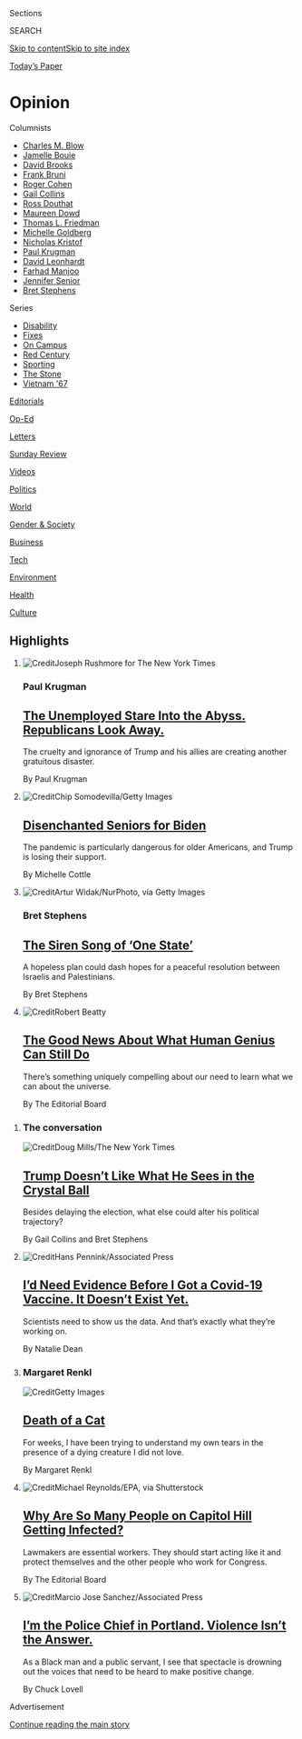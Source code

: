 <div id="app">

<div>

<div class="NYTAppHideMasthead css-zz1s19 e1suatyy0">

<div class="section css-ui9rw0 e1suatyy2">

<div class="css-11hrj97 er09x8g0">

<div class="css-6n7j50">

</div>

<span class="css-1dv1kvn">Sections</span>

<div class="css-10488qs">

<span class="css-1dv1kvn">SEARCH</span>

</div>

[Skip to content](#site-content)[Skip to site
index](#site-index)

</div>

<div class="css-10698na e1huz5gh0">

</div>

</div>

<div id="masthead-bar-one" class="section hasLinks css-15hmgas e1csuq9d3">

<div class="css-uqyvli e1csuq9d0">

</div>

<div class="css-1uqjmks e1csuq9d1">

</div>

<div class="css-9e9ivx">

[](https://myaccount.nytimes.com/auth/login?response_type=cookie&client_id=vi)

</div>

<div class="css-1bvtpon e1csuq9d2">

[Today’s
Paper](https://www.nytimes.com/section/todayspaper)

</div>

</div>

</div>

</div>

<div data-aria-hidden="false">

<div id="site-content" data-role="main">

<div id="collection-opinion" class="section css-15h4p1b e9abtgs0">

<div class="css-1j21atc e1svk9qx1">

<div class="css-fmiefx e1svk9qx2">

<div class="css-1hk7r2m eu54l5x0">

<div id="sponsor-wrapper" class="css-7a1pgi eaca97t0" type="sponsor" hidden="">

<div id="sponsor-slug" class="css-1l4mleb eaca97t1" hidden="">

Supported by

</div>

[Continue reading the main
story](#after-sponsor)

<div id="sponsor" class="ad sponsor-wrapper" style="text-align:left;height:100%;display:block">

</div>

<div id="after-sponsor">

</div>

</div>

</div>

</div>

<div class="css-nfcc9b e1svk9qx3">

<div class="css-vl9dhg e1svk9qx5">

<div class="css-1nrhkj6 e1svk9qx6">

# Opinion

<div class="follow-button-placeholder" data-collection-id="">

</div>

</div>

</div>

</div>

</div>

<div class="css-fhu7lb e1se7h4u4">

<div class="css-1atpi1k e1se7h4u6">

Columnists

</div>

<div class="css-11ydqt3">

  - [Charles M. Blow](/column/charles-m-blow)
  - [Jamelle Bouie](/column/jamelle-bouie)
  - [David Brooks](/column/david-brooks)
  - [Frank Bruni](/column/frank-bruni)
  - [Roger Cohen](/column/roger-cohen)
  - [Gail Collins](/column/gail-collins)
  - [Ross Douthat](/column/ross-douthat)
  - [Maureen Dowd](/column/maureen-dowd)
  - [Thomas L. Friedman](/column/thomas-l-friedman)
  - [Michelle Goldberg](/column/michelle-goldberg)
  - [Nicholas Kristof](/column/nicholas-kristof)
  - [Paul Krugman](/column/paul-krugman)
  - [David Leonhardt](/column/david-leonhardt)
  - [Farhad Manjoo](/column/farhad-manjoo)
  - [Jennifer Senior](/column/jennifer-senior)
  - [Bret Stephens](/column/bret-stephens)

</div>

</div>

<div class="css-fhu7lb e1se7h4u4">

<div class="css-1atpi1k e1se7h4u6">

Series

</div>

<div class="css-11ydqt3">

  - [Disability](/column/disability)
  - [Fixes](/column/fixes)
  - [On Campus](/column/on-campus)
  - [Red Century](/column/red-century)
  - [Sporting](/column/sporting)
  - [The Stone](/column/the-stone)
  - [Vietnam '67](/column/vietnam-67)

</div>

</div>

[Editorials](/section/opinion/editorials)

[Op-Ed](/section/opinion/contributors)

[Letters](/section/opinion/letters)

[Sunday Review](/section/opinion/sunday)

[Videos](/video/opinion)

[Politics](/section/opinion/politics)

[World](/section/opinion/international-world)

[Gender &
Society](/section/opinion/gender-and-society)

[Business](/section/opinion/business-economics)

[Tech](/section/opinion/technology)

[Environment](/section/opinion/environment)

[Health](/section/opinion/health)

[Culture](/section/opinion/culture)

<div class="css-4svvz1 ekkqrpp0">

<div id="collection-highlights-container" class="section css-18l1u7x e46isfb1">

<div class="template-1 css-gfgt40 ekkqrpp1">

## Highlights

1.  ![<span class="css-kvjpws e1oaj3zl2"><span class="css-1dv1kvn">Credit</span>Joseph
    Rushmore for The New York
    Times</span>](https://static01.nyt.com/images/2020/08/03/opinion/03krugmanWe/03krugmanWe-jumbo-v2.jpg)
    
    <div class="css-gjijuv">
    
    ### Paul Krugman
    
    ## [The Unemployed Stare Into the Abyss. Republicans Look Away.](/2020/08/03/opinion/republicans-unemployed-coronavirus.html)
    
    The cruelty and ignorance of Trump and his allies are creating
    another gratuitous
    disaster.
    
    <span class="css-me3p27"></span><span class="css-1dydysp e4e4i5l3"></span><span class="css-9voj2j">By
    <span class="css-1baulvz last-byline" itemprop="name">Paul
    Krugman</span></span>
    
    </div>

2.  ![<span class="css-1nk1g0h e1oaj3zl2"><span class="css-1dv1kvn">Credit</span>Chip
    Somodevilla/Getty
    Images</span>](https://static01.nyt.com/images/2020/08/03/opinion/03cottleWeb/03cottleWeb-videoLarge.jpg)
    
    <div class="css-10wtrbd">
    
    ## [Disenchanted Seniors for Biden](/2020/08/03/opinion/senior-voters-biden-trump-2020.html)
    
    The pandemic is particularly dangerous for older Americans, and
    Trump is losing their
    support.
    
    <span class="css-me3p27"></span><span class="css-1dydysp e4e4i5l3"></span><span class="css-9voj2j">By
    <span class="css-1baulvz last-byline" itemprop="name">Michelle
    Cottle</span></span>
    
    </div>

3.  ![<span class="css-1nk1g0h e1oaj3zl2"><span class="css-1dv1kvn">Credit</span>Artur
    Widak/NurPhoto, via Getty
    Images</span>](https://static01.nyt.com/images/2020/08/03/opinion/03stephensWeb/03stephensWeb-videoLarge.jpg)
    
    <div class="css-10wtrbd">
    
    ### Bret Stephens
    
    ## [The Siren Song of ‘One State’](/2020/08/03/opinion/israel-palestine-one-state-solution.html)
    
    A hopeless plan could dash hopes for a peaceful resolution between
    Israelis and
    Palestinians.
    
    <span class="css-me3p27"></span><span class="css-1dydysp e4e4i5l3"></span><span class="css-9voj2j">By
    <span class="css-1baulvz last-byline" itemprop="name">Bret
    Stephens</span></span>
    
    </div>

4.  ![<span class="css-1nk1g0h e1oaj3zl2"><span class="css-1dv1kvn">Credit</span>Robert
    Beatty</span>](https://static01.nyt.com/images/2020/08/03/opinion/03wonder-edit/03wonder-edit-videoLarge.jpg)
    
    <div class="css-10wtrbd">
    
    ## [The Good News About What Human Genius Can Still Do](/2020/08/03/opinion/spacex-stonehenge-mars.html)
    
    There’s something uniquely compelling about our need to learn what
    we can about the
    universe.
    
    <span class="css-me3p27"></span><span class="css-1dydysp e4e4i5l3"></span><span class="css-9voj2j">By
    <span class="css-1baulvz last-byline" itemprop="name">The Editorial
    Board</span></span>
    
    </div>

</div>

<div class="css-1xdhyk6 e46isfb0">

<div class="css-zk12ih ef6si7p0">

1.  ### The conversation
    
    ![<span class="css-1hhnwbi e1oaj3zl2"><span class="css-1dv1kvn">Credit</span>Doug
    Mills/The New York
    Times</span>](https://static01.nyt.com/images/2020/08/03/opinion/03Conversation/merlin_175130544_e6b44300-bd86-4c10-94ce-a2b0fb60dd3b-videoLarge.jpg)
    
    <div class="css-10wtrbd">
    
    ## [Trump Doesn’t Like What He Sees in the Crystal Ball](/2020/08/03/opinion/trump-biden-2020.html)
    
    Besides delaying the election, what else could alter his political
    trajectory?
    
    <span class="css-me3p27"></span><span class="css-1dydysp e4e4i5l3"></span><span class="css-9voj2j">By
    <span class="css-1baulvz" itemprop="name">Gail Collins</span> and
    <span class="css-1baulvz last-byline" itemprop="name">Bret
    Stephens</span></span>
    
    </div>

2.  ![<span class="css-1hhnwbi e1oaj3zl2"><span class="css-1dv1kvn">Credit</span>Hans
    Pennink/Associated
    Press</span>](https://static01.nyt.com/images/2020/08/05/opinion/03deanWeb/03deanWeb-videoLarge.jpg)
    
    <div class="css-10wtrbd">
    
    ## [I’d Need Evidence Before I Got a Covid-19 Vaccine. It Doesn’t Exist Yet.](/2020/08/03/opinion/coronavirus-vaccine-efficacy-trials.html)
    
    Scientists need to show us the data. And that’s exactly what they’re
    working
    on.
    
    <span class="css-me3p27"></span><span class="css-1dydysp e4e4i5l3"></span><span class="css-9voj2j">By
    <span class="css-1baulvz last-byline" itemprop="name">Natalie
    Dean</span></span>
    
    </div>

3.  ### Margaret Renkl
    
    ![<span class="css-1hhnwbi e1oaj3zl2"><span class="css-1dv1kvn">Credit</span>Getty
    Images</span>](https://static01.nyt.com/images/2020/07/31/opinion/31renklWeb/31renklWeb-videoLarge.jpg)
    
    <div class="css-10wtrbd">
    
    ## [Death of a Cat](/2020/08/03/opinion/feral-cat-dying.html)
    
    For weeks, I have been trying to understand my own tears in the
    presence of a dying creature I did not
    love.
    
    <span class="css-me3p27"></span><span class="css-1dydysp e4e4i5l3"></span><span class="css-9voj2j">By
    <span class="css-1baulvz last-byline" itemprop="name">Margaret
    Renkl</span></span>
    
    </div>

4.  ![<span class="css-1hhnwbi e1oaj3zl2"><span class="css-1dv1kvn">Credit</span>Michael
    Reynolds/EPA, via
    Shutterstock</span>](https://static01.nyt.com/images/2020/08/02/opinion/02covid1/02covid1-videoLarge.jpg)
    
    <div class="css-10wtrbd">
    
    ## [Why Are So Many People on Capitol Hill Getting Infected?](/2020/08/02/opinion/coronavirus-gohmert-congress-testing.html)
    
    Lawmakers are essential workers. They should start acting like it
    and protect themselves and the other people who work for
    Congress.
    
    <span class="css-me3p27"></span><span class="css-1dydysp e4e4i5l3"></span><span class="css-9voj2j">By
    <span class="css-1baulvz last-byline" itemprop="name">The Editorial
    Board</span></span>
    
    </div>

5.  ![<span class="css-1hhnwbi e1oaj3zl2"><span class="css-1dv1kvn">Credit</span>Marcio
    Jose Sanchez/Associated
    Press</span>](https://static01.nyt.com/images/2020/08/03/opinion/03Lovell1/merlin_175146375_96b5f246-7b90-4ab9-8501-cd53c0c0c636-videoLarge.jpg)
    
    <div class="css-10wtrbd">
    
    ## [I’m the Police Chief in Portland. Violence Isn’t the Answer.](/2020/08/03/opinion/portland-protests-police-chief.html)
    
    As a Black man and a public servant, I see that spectacle is
    drowning out the voices that need to be heard to make positive
    change.
    
    <span class="css-me3p27"></span><span class="css-1dydysp e4e4i5l3"></span><span class="css-9voj2j">By
    <span class="css-1baulvz last-byline" itemprop="name">Chuck
    Lovell</span></span>
    
    </div>

</div>

</div>

</div>

<div id="mid1-wrapper" class="css-1mn4oms eaca97t0" type="rank">

<div id="mid1-slug" class="css-1tag3rd eaca97t1">

Advertisement

</div>

[Continue reading the main
story](#after-mid1)

<div id="mid1" class="ad mid1-wrapper" style="text-align:center;height:100%;display:block">

</div>

<div id="after-mid1">

</div>

</div>

</div>

<div class="css-185go5a e1o5byef0">

<div class="css-15cbhtu">

  - [Latest](#stream-panel)
  - <span class="css-6n7j50">Search</span>
    <div class="control">
    <div class="label-container css-1dv1kvn">
    Search
    </div>
    <div class="css-wm4t3d">
    **<span id="clear-search-input" class="css-1dv1kvn">Clear this text
    input</span>
    </div>
    </div>
    <span class="css-1iovbfw"></span>

<div id="stream-panel" class="section css-8msx5b e1jz0cab1">

<div class="css-13mho3u">

1.  
    
    <div class="css-1cp3ece">
    
    <div class="css-1l4spti">
    
    [](/2020/08/03/opinion/letters/nuclear-arms-treaty.html)
    
    <div class="css-79elbk">
    
    ![](https://static01.nyt.com/images/2020/07/31/opinion/29Anderson/29Anderson-thumbWide.jpg?quality=75&auto=webp&disable=upscale)
    
    </div>
    
    ### <span class="css-m70j1g">letters</span>
    
    ## Senator Dianne Feinstein: Extending a Nuclear Arms Treaty
    
    The California senator urges the United States to renew the New
    Start agreement. Also: Covid test results; disinfecting
    classrooms.
    
    <div class="css-1nqbnmb ea5icrr0">
    
    </div>
    
    </div>
    
    <div class="css-1lc2l26 e1xfvim33">
    
    </div>
    
    </div>

2.  
    
    <div class="css-1cp3ece">
    
    <div class="css-1l4spti">
    
    [](/2020/08/03/opinion/letters/selfishness-society.html)
    
    <div class="css-79elbk">
    
    ![](https://static01.nyt.com/images/2020/07/29/opinion/27krugmanWeb-copy/27krugmanWeb-thumbWide.jpg?quality=75&auto=webp&disable=upscale)
    
    </div>
    
    ### <span class="css-m70j1g">letters</span>
    
    ## Selfishness in American Society Today
    
    Readers, responding to a column by Paul Krugman, discuss whether
    selfishness crosses party
    lines.
    
    <div class="css-1nqbnmb ea5icrr0">
    
    </div>
    
    </div>
    
    <div class="css-1lc2l26 e1xfvim33">
    
    </div>
    
    </div>

3.  
    
    <div class="css-1cp3ece">
    
    <div class="css-1l4spti">
    
    [](/2020/08/03/opinion/trump-biden-presidential-debates-2020.html)
    
    <div class="css-79elbk">
    
    ![](https://static01.nyt.com/images/2020/08/03/opinion/03drew1/03drew1-thumbWide.jpg?quality=75&auto=webp&disable=upscale)
    
    </div>
    
    ## Let’s Scrap the Presidential Debates
    
    They’ve become unrevealing quip contests.
    
    <div class="css-1nqbnmb ea5icrr0">
    
    By <span class="css-1n7hynb">Elizabeth
    Drew</span>
    
    </div>
    
    </div>
    
    <div class="css-1lc2l26 e1xfvim33">
    
    </div>
    
    </div>

4.  
    
    <div class="css-1cp3ece">
    
    <div class="css-1l4spti">
    
    [](/2020/08/03/opinion/electoral-college-racism-white-supremacy.html)
    
    <div class="css-79elbk">
    
    ![](https://static01.nyt.com/images/2020/08/03/opinion/03keyssarWeb/03keyssarWeb-thumbWide.jpg?quality=75&auto=webp&disable=upscale)
    
    </div>
    
    ## How Has the Electoral College Survived for This Long?
    
    Resistance to eliminating it has long been connected to the idea of
    white supremacy.
    
    <div class="css-1nqbnmb ea5icrr0">
    
    By <span class="css-1n7hynb">Alexander Keyssar</span>
    
    </div>
    
    <div class="css-185051n">
    
    [Leer en
    español](https://www.nytimes.com/es/2020/08/03/espanol/opinion/colegio-electoral-estados-unidos.html "Read in Spanish")
    
    </div>
    
    </div>
    
    <div class="css-1lc2l26 e1xfvim33">
    
    </div>
    
    </div>

5.  
    
    <div class="css-1cp3ece">
    
    <div class="css-1l4spti">
    
    [](/2020/08/03/opinion/lebanon-coronavirus-economy.html)
    
    <div class="css-79elbk">
    
    ![](https://static01.nyt.com/images/2020/08/04/opinion/04mounzer/03mounzer-thumbWide.jpg?quality=75&auto=webp&disable=upscale)
    
    </div>
    
    ## We Lebanese Thought We Could Survive Anything. We Were Wrong.
    
    The myth of their resilience helped the Lebanese function despite a
    miserably corrupt and inept state. No longer.
    
    <div class="css-1nqbnmb ea5icrr0">
    
    By <span class="css-1n7hynb">Lina
    Mounzer</span>
    
    </div>
    
    </div>
    
    <div class="css-1lc2l26 e1xfvim33">
    
    </div>
    
    </div>

6.  
    
    <div class="css-1cp3ece">
    
    <div class="css-1l4spti">
    
    [](/2020/08/02/opinion/02tik-tok-china-trump.html)
    
    <div class="css-79elbk">
    
    ![](https://static01.nyt.com/images/2020/08/02/opinion/02Swisher/02Swisher-thumbWide.jpg?quality=75&auto=webp&disable=upscale)
    
    </div>
    
    ## Microsoft Can Save TikTok — if Trump Doesn’t Mess It Up
    
    Microsoft wants to buy the Chinese app, and the administration needs
    to get out of the way.
    
    <div class="css-1nqbnmb ea5icrr0">
    
    By <span class="css-1n7hynb">Kara
    Swisher</span>
    
    </div>
    
    <div class="css-185051n">
    
    [阅读简体中文版](https://cn.nytimes.com/opinion/20200804/tik-tok-china-trump/ "Read in Simplified Chinese")[閱讀繁體中文版](https://cn.nytimes.com/opinion/20200804/tik-tok-china-trump/zh-hant/ "Read in Traditional Chinese")
    
    </div>
    
    </div>
    
    <div class="css-1lc2l26 e1xfvim33">
    
    </div>
    
    </div>

7.  
    
    <div class="css-1cp3ece">
    
    <div class="css-1l4spti">
    
    [](/2020/08/02/opinion/trump-2020-election.html)
    
    <div class="css-79elbk">
    
    ![](https://static01.nyt.com/images/2020/08/02/opinion/02BlowSub/merlin_175186998_91e49e66-d4c6-43ad-b1ff-dc5be89c1d0f-thumbWide.jpg?quality=75&auto=webp&disable=upscale)
    
    </div>
    
    ## Trump Forecasts His Own Fraud
    
    In the president’s world, he is never to blame for failure.
    
    <div class="css-1nqbnmb ea5icrr0">
    
    By <span class="css-1n7hynb">Charles M.
    Blow</span>
    
    </div>
    
    </div>
    
    <div class="css-1lc2l26 e1xfvim33">
    
    </div>
    
    </div>

8.  
    
    <div class="css-1cp3ece">
    
    <div class="css-1l4spti">
    
    [](/2020/08/02/opinion/biden-child-care.html)
    
    <div class="css-79elbk">
    
    ![](https://static01.nyt.com/images/2020/08/02/opinion/02Covert/02Covert-thumbWide.jpg?quality=75&auto=webp&disable=upscale)
    
    </div>
    
    ## Biden’s Quietly Radical Care Plan
    
    The candidate is talking about child care and elder care in the same
    breath, and making them part of his economic package. Both changes
    are long overdue.
    
    <div class="css-1nqbnmb ea5icrr0">
    
    By <span class="css-1n7hynb">Bryce
    Covert</span>
    
    </div>
    
    </div>
    
    <div class="css-1lc2l26 e1xfvim33">
    
    </div>
    
    </div>

9.  
    
    <div class="css-1cp3ece">
    
    <div class="css-1l4spti">
    
    [](/2020/08/02/opinion/hong-kong-election-china.html)
    
    <div class="css-79elbk">
    
    ![](https://static01.nyt.com/images/2020/08/04/opinion/04cheung/merlin_175103946_901ecb4f-473c-4826-8ac7-a4771835ac6b-thumbWide.jpg?quality=75&auto=webp&disable=upscale)
    
    </div>
    
    ## Why Did Hong Kong Delay Its Election — by a Year?
    
    The government blames the pandemic. More likely, it was afraid to
    lose.
    
    <div class="css-1nqbnmb ea5icrr0">
    
    By <span class="css-1n7hynb">Fernando
    Cheung</span>
    
    </div>
    
    <div class="css-185051n">
    
    [阅读简体中文版](https://cn.nytimes.com/opinion/20200803/hong-kong-election-china/ "Read in Simplified Chinese")[閱讀繁體中文版](https://cn.nytimes.com/opinion/20200803/hong-kong-election-china/zh-hant/ "Read in Traditional Chinese")
    
    </div>
    
    </div>
    
    <div class="css-1lc2l26 e1xfvim33">
    
    </div>
    
    </div>

10. 
    
    <div class="css-1cp3ece">
    
    <div class="css-1l4spti">
    
    [](/2020/08/02/opinion/utility-corruption-energy.html)
    
    <div class="css-79elbk">
    
    ![](https://static01.nyt.com/images/2020/08/02/opinion/02gillis-illo/02gillis-illo-thumbWide.jpg?quality=75&auto=webp&disable=upscale)
    
    </div>
    
    ## When Utility Money Talks
    
    Corruption scandals in Ohio and Illinois reveal an unsavory
    underside to the politics of energy.
    
    <div class="css-1nqbnmb ea5icrr0">
    
    By <span class="css-1n7hynb">Justin Gillis</span>
    
    </div>
    
    </div>
    
    <div class="css-1lc2l26 e1xfvim33">
    
    </div>
    
    </div>

<div class="css-13mho3u">

<div class="css-1t62hi8">

<div class="css-1stvaey">

Show
More

<div>

<div style="border:0;clip:rect(0 0 0 0);height:1px;margin:-1px;overflow:hidden;white-space:nowrap;padding:0;width:1px;position:absolute" data-role="log" data-aria-live="assertive">

</div>

<div style="border:0;clip:rect(0 0 0 0);height:1px;margin:-1px;overflow:hidden;white-space:nowrap;padding:0;width:1px;position:absolute" data-role="log" data-aria-live="assertive">

</div>

<div style="border:0;clip:rect(0 0 0 0);height:1px;margin:-1px;overflow:hidden;white-space:nowrap;padding:0;width:1px;position:absolute" data-role="log" data-aria-live="polite">

</div>

<div style="border:0;clip:rect(0 0 0 0);height:1px;margin:-1px;overflow:hidden;white-space:nowrap;padding:0;width:1px;position:absolute" data-role="log" data-aria-live="polite">

</div>

</div>

</div>

</div>

</div>

</div>

<div class="css-g6hk37 supplemental">

<div id="mid2-wrapper" class="css-10wkyv7 eaca97t0" type="lede">

<div id="mid2-slug" class="css-1tag3rd eaca97t1">

Advertisement

</div>

[Continue reading the main
story](#after-mid2)

<div id="mid2" class="ad mid2-wrapper" style="text-align:center;height:100%;display:block;min-height:250px">

</div>

<div id="after-mid2">

</div>

</div>

<div id="mktg-wrapper" class="css-oxle51 eaca97t0" type="mktg">

<div id="mktg-slug" class="css-1tag3rd eaca97t1">

Advertisement

</div>

[Continue reading the main
story](#after-mktg)

<div id="mktg" class="ad mktg-wrapper" style="text-align:center;height:100%;display:block">

</div>

<div id="after-mktg">

</div>

</div>

</div>

</div>

</div>

</div>

</div>

</div>

## Site Index

<div>

</div>

## Site Information Navigation

  - [© <span>2020</span> <span>The New York Times
    Company</span>](https://help.nytimes.com/hc/en-us/articles/115014792127-Copyright-notice)

<!-- end list -->

  - [NYTCo](https://www.nytco.com/)
  - [Contact
    Us](https://help.nytimes.com/hc/en-us/articles/115015385887-Contact-Us)
  - [Work with us](https://www.nytco.com/careers/)
  - [Advertise](https://nytmediakit.com/)
  - [T Brand Studio](http://www.tbrandstudio.com/)
  - [Your Ad
    Choices](https://www.nytimes.com/privacy/cookie-policy#how-do-i-manage-trackers)
  - [Privacy](https://www.nytimes.com/privacy)
  - [Terms of
    Service](https://help.nytimes.com/hc/en-us/articles/115014893428-Terms-of-service)
  - [Terms of
    Sale](https://help.nytimes.com/hc/en-us/articles/115014893968-Terms-of-sale)
  - [Site
    Map](https://spiderbites.nytimes.com)
  - [Help](https://help.nytimes.com/hc/en-us)
  - [Subscriptions](https://www.nytimes.com/subscription?campaignId=37WXW)

</div>

</div>

